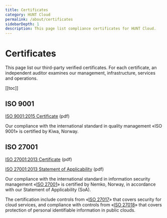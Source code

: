 ```yaml
---
title: Certificates
category: HUNT Cloud
permalink: /about/certificates
sidebarDepth: 1
description: This page list compliance certificates for HUNT Cloud.
---
```


# Certificates

This page list our third-party verified certificates. For each certificate, an independent auditor examines our management, infrastructure, services and operations.

[[toc]]

## ISO 9001

[ISO 9001:2015 Certificate](https://assets.hdc.ntnu.no/assets/certificates/iso9001.pdf) (pdf)

Our compliance with the international standard in quality management «ISO 9001» is certified by Kiwa, Norway.

## ISO 27001

[ISO 27001:2013 Certificate](https://assets.hdc.ntnu.no/assets/certificates/iso27001.pdf) (pdf)

[ISO 27001:2013 Statement of Applicability](https://assets.hdc.ntnu.no/assets/certificates/hunt-cloud-soa-iso27001.pdf) (pdf)

Our compliance with the international standard in information security management «[ISO 27001](https://www.iso.org/isoiec-27001-information-security.html)» is certified by Nemko, Norway, in accordance with our Statement of Applicability (SoA).

The certification include controls from «[ISO 27017](https://www.iso.org/standard/43757.html)» that covers security for cloud services, and compliance with controls from «[ISO 27018](https://www.iso.org/standard/76559.html)» that covers protection of personal identifiable information in public clouds.

